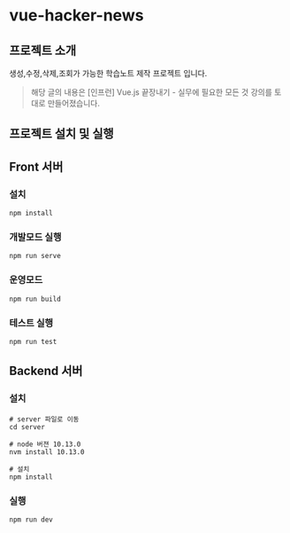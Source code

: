 # vue-hacker-news

## 프로젝트 소개
생성,수정,삭제,조회가 가능한 학습노트 제작 프로젝트 입니다.

> 해당 글의 내용은 [인프런] Vue.js 끝장내기 - 실무에 필요한 모든 것 강의를 토대로 만들어졌습니다.


## 프로젝트 설치 및 실행

## Front 서버

### 설치
```
npm install
```

### 개발모드 실행
```
npm run serve
```

### 운영모드
```
npm run build
```

### 테스트 실행 
```
npm run test
```

## Backend 서버

### 설치
```
# server 파일로 이동
cd server

# node 버젼 10.13.0
nvm install 10.13.0

# 설치
npm install
```

### 실행
```
npm run dev
```